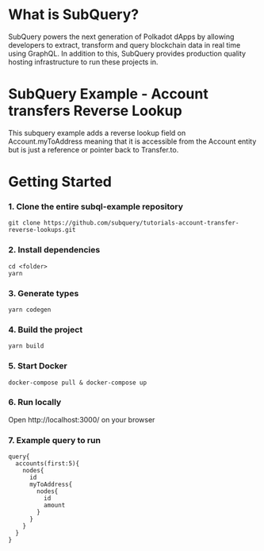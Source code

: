 # What is SubQuery?

SubQuery powers the next generation of Polkadot dApps by allowing developers to extract, transform and query blockchain data in real time using GraphQL. In addition to this, SubQuery provides production quality hosting infrastructure to run these projects in.

# SubQuery Example - Account transfers Reverse Lookup

This subquery example adds a reverse lookup field on Account.myToAddress meaning that it is accessible from the Account entity but is just a reference or pointer back to Transfer.to.

# Getting Started

### 1. Clone the entire subql-example repository

```shell
git clone https://github.com/subquery/tutorials-account-transfer-reverse-lookups.git

```

### 2. Install dependencies

```shell
cd <folder>
yarn
```

### 3. Generate types

```shell
yarn codegen
```

### 4. Build the project

```shell
yarn build
```

### 5. Start Docker

```shell
docker-compose pull & docker-compose up
```

### 6. Run locally

Open http://localhost:3000/ on your browser

### 7. Example query to run

```shell
query{
  accounts(first:5){
    nodes{
      id
      myToAddress{
        nodes{
          id
          amount
        }
      }
    }
  }
}
```

